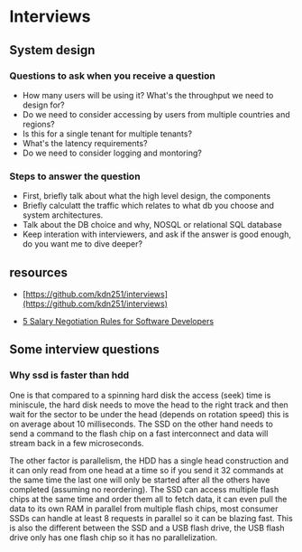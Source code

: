 # Interviews

## System design

### Questions to ask when you receive a question

* How many users will be using it? What's the throughput we need to design for?
* Do we need to consider accessing by users from multiple countries and regions?
* Is this for a single tenant for multiple tenants?
* What's the latency requirements?
* Do we need to consider logging and montoring?

### Steps to answer the question

* First, briefly talk about what the high level design, the components
* Briefly calculatt the traffic which relates to what db you choose and system architectures.
* Talk about the DB choice and why, NOSQL or relational SQL database
* Keep interation with interviewers, and ask if the answer is good enough, do you want me to dive deeper?


## resources

- [https://github.com/kdn251/interviews](https://github.com/kdn251/interviews)

- [5 Salary Negotiation Rules for Software Developers](https://dev.to/aershov24/5-salary-negotiation-rules-for-software-developers-get-20-on-top-of-your-market-rate-2jii)



## Some interview questions

### Why ssd is faster than hdd

One is that compared to a spinning hard disk the access (seek) time is miniscule, the hard disk needs to move the head to the right track and then wait for the sector to be under the head (depends on rotation speed) this is on average about 10 milliseconds. The SSD on the other hand needs to send a command to the flash chip on a fast interconnect and data will stream back in a few microseconds.

The other factor is parallelism, the HDD has a single head construction and it can only read from one head at a time so if you send it 32 commands at the same time the last one will only be started after all the others have completed (assuming no reordering). The SSD can access multiple flash chips at the same time and order them all to fetch data, it can even pull the data to its own RAM in parallel from multiple flash chips, most consumer SSDs can handle at least 8 requests in parallel so it can be blazing fast. This is also the different between the SSD and a USB flash drive, the USB flash drive only has one flash chip so it has no parallelization.
